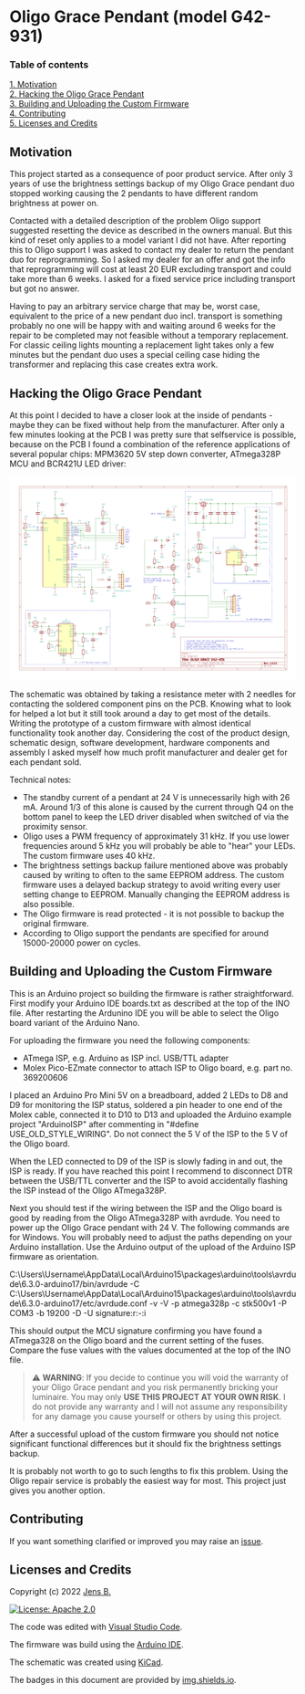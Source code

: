 # Oligo Grace Pendant (model G42-931)


### Table of contents

[1. Motivation](#motivation)  
[2. Hacking the Oligo Grace Pendant](#hacking-the-oligo-grace-pendant)  
[3. Building and Uploading the Custom Firmware](#building-and-uploading-the-custom-firmware)  
[4. Contributing](#contributing)  
[5. Licenses and Credits](#licenses-and-credits)


## Motivation

This project started as a consequence of poor product service. After only 3 years of use the brightness settings backup of my Oligo Grace pendant duo stopped working causing the 2 pendants to have different random brightness at power on.

Contacted with a detailed description of the problem Oligo support suggested resetting the device as described in the owners manual. But this kind of reset only applies to a model variant I did not have. After reporting this to Oligo support I was asked to contact my dealer to return the pendant duo for reprogramming. So I asked my dealer for an offer and got the info that reprogramming will cost at least 20 EUR excluding transport and could take more than 6 weeks. I asked for a fixed service price including transport but got no answer.

Having to pay an arbitrary service charge that may be, worst case, equivalent to the price of a new pendant duo incl. transport is something probably no one will be happy with and waiting around 6 weeks for the repair to be completed may not feasible without a temporary replacement. For classic ceiling lights mounting a replacement light takes only a few minutes but the pendant duo uses a special ceiling case hiding the transformer and replacing this case creates extra work.


## Hacking the Oligo Grace Pendant

At this point I decided to have a closer look at the inside of pendants - maybe they can be fixed without help from the manufacturer. After only a few minutes looking at the PCB I was pretty sure that selfservice is possible, because on the PCB I found a combination of the reference applications of several popular chips: MPM3620 5V step down converter, ATmega328P MCU and BCR421U LED driver:

![Schematic](assets/Schematic.png "schematic of Oligo Grace Pendant (model G42-931")

The schematic was obtained by taking a resistance meter with 2 needles for contacting the soldered component pins on the PCB. Knowing what to look for helped a lot but it still took around a day to get most of the details. Writing the prototype of a custom firmware with almost identical functionality took another day. Considering the cost of the product design, schematic design, software development, hardware components and assembly I asked myself how much profit manufacturer and dealer get for each pendant sold.

Technical notes:

- The standby current of a pendant at 24 V is unnecessarily high with 26 mA. Around
  1/3 of this alone is caused by the current through Q4 on the bottom panel to keep
  the LED driver disabled when switched of via the proximity sensor.
- Oligo uses a PWM frequency of approximately 31 kHz. If you use lower frequencies
  around 5 kHz you will probably be able to "hear" your LEDs. The custom firmware
  uses 40 kHz.
- The brightness settings backup failure mentioned above was probably caused by
  writing to often to the same EEPROM address. The custom firmware uses a delayed
  backup strategy to avoid writing every user setting change to EEPROM. Manually
  changing the EEPROM address is also possible.
- The Oligo firmware is read protected - it is not possible to backup the original
  firmware.
- According to Oligo support the pendants are specified for around 15000-20000 power
  on cycles.


## Building and Uploading the Custom Firmware

This is an Arduino project so building the firmware is rather straightforward. First modify your Arduino IDE boards.txt as described at the top of the INO file. After restarting the Ardunino IDE you will be able to select the Oligo board variant of the Arduino Nano.

For uploading the firmware you need the following components:
- ATmega ISP, e.g. Arduino as ISP incl. USB/TTL adapter
- Molex Pico-EZmate connector to attach ISP to Oligo board, e.g. part no. 369200606

I placed an Arduino Pro Mini 5V on a breadboard, added 2 LEDs to D8 and D9 for monitoring the ISP status, soldered a pin header to one end of the Molex cable, connected it to D10 to D13 and uploaded the Arduino example project "ArduinoISP" after commenting in "#define USE_OLD_STYLE_WIRING". Do not connect the 5 V of the ISP to the 5 V of the Oligo board.

When the LED connected to D9 of the ISP is slowly fading in and out, the ISP is ready. If you have reached this point I recommend to disconnect DTR between the USB/TTL converter and the ISP to avoid accidentally flashing the ISP instead of the Oligo ATmega328P.

Next you should test if the wiring between the ISP and the Oligo board is good by reading from the Oligo ATmega328P with avrdude. You need to power up the Oligo Grace pendant with 24 V. The following commands are for Windows. You will probably need to adjust the paths depending on your Arduino installation. Use the Arduino output of the upload of the Arduino ISP firmware as orientation.

C:\Users\Username\AppData\Local\Arduino15\packages\arduino\tools\avrdude\6.3.0-arduino17/bin/avrdude -C C:\Users\Username\AppData\Local\Arduino15\packages\arduino\tools\avrdude\6.3.0-arduino17/etc/avrdude.conf -v -V -p atmega328p -c stk500v1 -P COM3 -b 19200 -D -U signature:r:-:i

This should output the MCU signature confirming you have found a ATmega328 on the Oligo board and the current setting of the fuses. Compare the fuse values with the values documented at the top of the INO file.

> :warning: **WARNING**: If you decide to continue you will void the warranty
  of your Oligo Grace pendant and you risk permanently bricking your luminaire.
  You may only **USE THIS PROJECT AT YOUR OWN RISK**.
  I do not provide any warranty and I will not assume any responsibility for any
  damage you cause yourself or others by using this project.

After a successful upload of the custom firmware you should not notice significant functional differences but it should fix the brightness settings backup.

It is probably not worth to go to such lengths to fix this problem. Using the Oligo repair service is probably the easiest way for most. This project just gives you another option.


## Contributing

If you want something clarified or improved you may raise an [issue](https://github.com/jnsbyr/arduino-oligograce).


## Licenses and Credits

Copyright (c) 2022 [Jens B.](https://github.com/jnsbyr/arduino-oligograce)

[![License: Apache 2.0](https://img.shields.io/badge/License-Apache%202.0-blue.svg)](http://www.apache.org/licenses/LICENSE-2.0)

The code was edited with [Visual Studio Code](https://code.visualstudio.com).

The firmware was build using the [Arduino IDE](https://www.arduino.cc/en/software/).

The schematic was created using [KiCad](https://kicad.org/).

The badges in this document are provided by [img.shields.io](https://img.shields.io/).